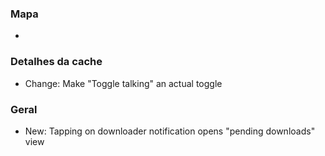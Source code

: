 ### Mapa
-

### Detalhes da cache
- Change: Make "Toggle talking" an actual toggle

### Geral
- New: Tapping on downloader notification opens "pending downloads" view
